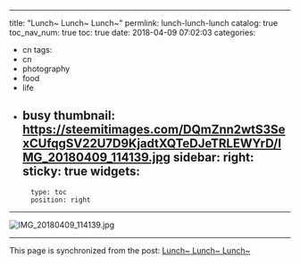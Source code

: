 
---
title: "Lunch~ Lunch~ Lunch~"
permlink: lunch-lunch-lunch
catalog: true
toc_nav_num: true
toc: true
date: 2018-04-09 07:02:03
categories:
- cn
tags:
- cn
- photography
- food
- life
- busy
thumbnail: https://steemitimages.com/DQmZnn2wtS3SexCUfqgSV22U7D9KjadtXQTeDJeTRLEWYrD/IMG_20180409_114139.jpg
sidebar:
    right:
        sticky: true
widgets:
    -
        type: toc
        position: right
---


![IMG_20180409_114139.jpg](https://steemitimages.com/DQmZnn2wtS3SexCUfqgSV22U7D9KjadtXQTeDJeTRLEWYrD/IMG_20180409_114139.jpg)

- - -

This page is synchronized from the post: [Lunch~ Lunch~ Lunch~](https://steemit.com/@andrewma/lunch-lunch-lunch)
